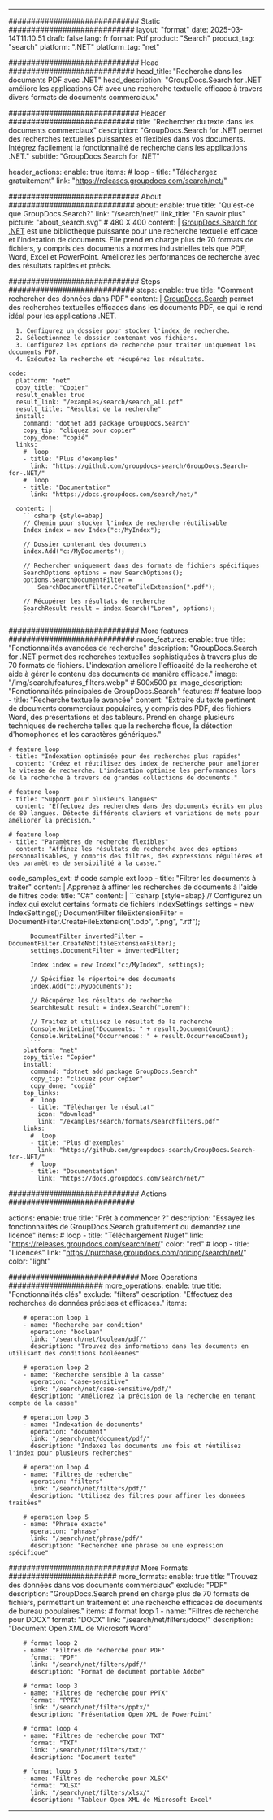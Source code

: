 
---
############################# Static ############################
layout: "format"
date:  2025-03-14T11:10:51
draft: false
lang: fr
format: Pdf
product: "Search"
product_tag: "search"
platform: ".NET"
platform_tag: "net"

############################# Head ############################
head_title: "Recherche dans les documents PDF avec .NET"
head_description: "GroupDocs.Search for .NET améliore les applications C# avec une recherche textuelle efficace à travers divers formats de documents commerciaux."

############################# Header ############################
title: "Rechercher du texte dans les documents commerciaux" 
description: "GroupDocs.Search for .NET permet des recherches textuelles puissantes et flexibles dans vos documents. Intégrez facilement la fonctionnalité de recherche dans les applications .NET."
subtitle: "GroupDocs.Search for .NET" 

header_actions:
  enable: true
  items:
    #  loop
    - title: "Téléchargez gratuitement"
      link: "https://releases.groupdocs.com/search/net/"
      
############################# About ############################
about:
    enable: true
    title: "Qu'est-ce que GroupDocs.Search?"
    link: "/search/net/"
    link_title: "En savoir plus"
    picture: "about_search.svg" # 480 X 400
    content: |
       [GroupDocs.Search for .NET](/search/net/) est une bibliothèque puissante pour une recherche textuelle efficace et l'indexation de documents. Elle prend en charge plus de 70 formats de fichiers, y compris des documents à normes industrielles tels que PDF, Word, Excel et PowerPoint. Améliorez les performances de recherche avec des résultats rapides et précis.

############################# Steps ############################
steps:
    enable: true
    title: "Comment rechercher des données dans PDF"
    content: |
      [GroupDocs.Search](/search/net/) permet des recherches textuelles efficaces dans les documents PDF, ce qui le rend idéal pour les applications .NET.
      
      1. Configurez un dossier pour stocker l'index de recherche.
      2. Sélectionnez le dossier contenant vos fichiers.
      3. Configurez les options de recherche pour traiter uniquement les documents PDF.
      4. Exécutez la recherche et récupérez les résultats.
   
    code:
      platform: "net"
      copy_title: "Copier"
      result_enable: true
      result_link: "/examples/search/search_all.pdf"
      result_title: "Résultat de la recherche"
      install:
        command: "dotnet add package GroupDocs.Search"
        copy_tip: "cliquez pour copier"
        copy_done: "copié"
      links:
        #  loop
        - title: "Plus d'exemples"
          link: "https://github.com/groupdocs-search/GroupDocs.Search-for-.NET/"
        #  loop
        - title: "Documentation"
          link: "https://docs.groupdocs.com/search/net/"
          
      content: |
        ```csharp {style=abap}
        // Chemin pour stocker l'index de recherche réutilisable
        Index index = new Index("c:/MyIndex");

        // Dossier contenant des documents
        index.Add("c:/MyDocuments");

        // Rechercher uniquement dans des formats de fichiers spécifiques
        SearchOptions options = new SearchOptions();
        options.SearchDocumentFilter = 
            SearchDocumentFilter.CreateFileExtension(".pdf");

        // Récupérer les résultats de recherche
        SearchResult result = index.Search("Lorem", options);
        ```            

############################# More features ############################
more_features:
  enable: true
  title: "Fonctionnalités avancées de recherche"
  description: "GroupDocs.Search for .NET permet des recherches textuelles sophistiquées à travers plus de 70 formats de fichiers. L'indexation améliore l'efficacité de la recherche et aide à gérer le contenu des documents de manière efficace."
  image: "/img/search/features_filters.webp" # 500x500 px
  image_description: "Fonctionnalités principales de GroupDocs.Search"
  features:
    # feature loop
    - title: "Recherche textuelle avancée"
      content: "Extraire du texte pertinent de documents commerciaux populaires, y compris des PDF, des fichiers Word, des présentations et des tableurs. Prend en charge plusieurs techniques de recherche telles que la recherche floue, la détection d'homophones et les caractères génériques."

    # feature loop
    - title: "Indexation optimisée pour des recherches plus rapides"
      content: "Créez et réutilisez des index de recherche pour améliorer la vitesse de recherche. L'indexation optimise les performances lors de la recherche à travers de grandes collections de documents."

    # feature loop
    - title: "Support pour plusieurs langues"
      content: "Effectuez des recherches dans des documents écrits en plus de 80 langues. Détecte différents claviers et variations de mots pour améliorer la précision."

    # feature loop
    - title: "Paramètres de recherche flexibles"
      content: "Affinez les résultats de recherche avec des options personnalisables, y compris des filtres, des expressions régulières et des paramètres de sensibilité à la casse."
      
  code_samples_ext:
    # code sample ext loop
    - title: "Filtrer les documents à traiter"
      content: |
        Apprenez à affiner les recherches de documents à l'aide de filtres
      code:
        title: "C#"
        content: |
          ```csharp {style=abap}
          // Configurez un index qui exclut certains formats de fichiers
          IndexSettings settings = new IndexSettings();
          DocumentFilter fileExtensionFilter = 
            DocumentFilter.CreateFileExtension(".odp", ".png", ".rtf");

          DocumentFilter invertedFilter = DocumentFilter.CreateNot(fileExtensionFilter);
          settings.DocumentFilter = invertedFilter;

          Index index = new Index("c:/MyIndex", settings);
              
          // Spécifiez le répertoire des documents
          index.Add("c:/MyDocuments");

          // Récupérez les résultats de recherche
          SearchResult result = index.Search("Lorem");
          
          // Traitez et utilisez le résultat de la recherche
          Console.WriteLine("Documents: " + result.DocumentCount);
          Console.WriteLine("Occurrences: " + result.OccurrenceCount);
          ```
        platform: "net"
        copy_title: "Copier"
        install:
          command: "dotnet add package GroupDocs.Search"
          copy_tip: "cliquez pour copier"
          copy_done: "copié"
        top_links:
          #  loop
          - title: "Télécharger le résultat"
            icon: "download"
            link: "/examples/search/formats/searchfilters.pdf"
        links:
          #  loop
          - title: "Plus d'exemples"
            link: "https://github.com/groupdocs-search/GroupDocs.Search-for-.NET/"
          #  loop
          - title: "Documentation"
            link: "https://docs.groupdocs.com/search/net/"
            

            


############################# Actions ############################

actions:
  enable: true
  title: "Prêt à commencer ?"
  description: "Essayez les fonctionnalités de GroupDocs.Search gratuitement ou demandez une licence"
  items:
    #  loop
    - title: "Téléchargement Nuget"
      link: "https://releases.groupdocs.com/search/net/"
      color: "red"
        #  loop
    - title: "Licences"
      link: "https://purchase.groupdocs.com/pricing/search/net/"
      color: "light"


############################# More Operations #####################
more_operations:
    enable: true
    title: "Fonctionnalités clés"
    exclude: "filters"
    description: "Effectuez des recherches de données précises et efficaces."
    items: 
          
        # operation loop 1
        - name: "Recherche par condition"
          operation: "boolean"
          link: "/search/net/boolean/pdf/"
          description: "Trouvez des informations dans les documents en utilisant des conditions booléennes"

        # operation loop 2
        - name: "Recherche sensible à la casse"
          operation: "case-sensitive"
          link: "/search/net/case-sensitive/pdf/"
          description: "Améliorez la précision de la recherche en tenant compte de la casse"

        # operation loop 3
        - name: "Indexation de documents"
          operation: "document"
          link: "/search/net/document/pdf/"
          description: "Indexez les documents une fois et réutilisez l'index pour plusieurs recherches"

        # operation loop 4
        - name: "Filtres de recherche"
          operation: "filters"
          link: "/search/net/filters/pdf/"
          description: "Utilisez des filtres pour affiner les données traitées"

        # operation loop 5
        - name: "Phrase exacte"
          operation: "phrase"
          link: "/search/net/phrase/pdf/"
          description: "Recherchez une phrase ou une expression spécifique"
          
        
          
############################# More Formats ########################
more_formats:
    enable: true
    title: "Trouvez des données dans vos documents commerciaux"
    exclude: "PDF"
    description: "GroupDocs.Search prend en charge plus de 70 formats de fichiers, permettant un traitement et une recherche efficaces de documents de bureau populaires."
    items: 
        # format loop 1
        - name: "Filtres de recherche pour DOCX"
          format: "DOCX"
          link: "/search/net/filters/docx/"
          description: "Document Open XML de Microsoft Word"
          
        # format loop 2
        - name: "Filtres de recherche pour PDF"
          format: "PDF"
          link: "/search/net/filters/pdf/"
          description: "Format de document portable Adobe"
          
        # format loop 3
        - name: "Filtres de recherche pour PPTX"
          format: "PPTX"
          link: "/search/net/filters/pptx/"
          description: "Présentation Open XML de PowerPoint"

        # format loop 4
        - name: "Filtres de recherche pour TXT"
          format: "TXT"
          link: "/search/net/filters/txt/"
          description: "Document texte"
          
        # format loop 5
        - name: "Filtres de recherche pour XLSX"
          format: "XLSX"
          link: "/search/net/filters/xlsx/"
          description: "Tableur Open XML de Microsoft Excel"
  

---
